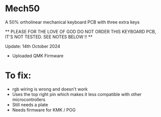 # Mech50
A 50% ortholinear mechanical keyboard PCB with three extra keys

** PLEASE FOR THE LOVE OF GOD DO NOT ORDER THIS KEYBOARD PCB, IT'S NOT TESTED. SEE NOTES BELOW !! ** 

Update: 14th October 2024

 * Uploaded QMK Firmware

To fix:
========

* rgb wiring is wrong and doesn't work
* Uses the top right pin which makes it less compatible with other microcontrollers
* Still needs a plate
* Needs firmware for KMK / POG
